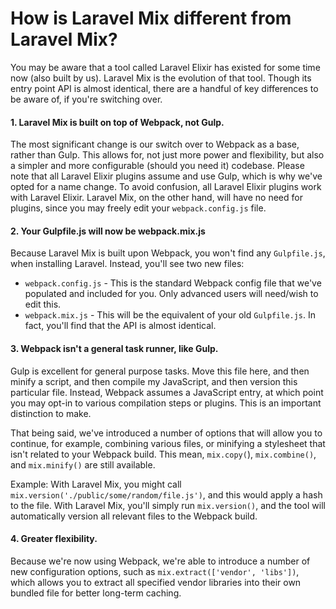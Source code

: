 # How is Laravel Mix different from Laravel Mix?

You may be aware that a tool called Laravel Elixir has existed for some time now \(also built by us\). Laravel Mix is the evolution of that tool. Though its entry point API is almost identical, there are a handful of key differences to be aware of, if you're switching over.

#### 1. Laravel Mix is built on top of Webpack, not Gulp.

The most significant change is our switch over to Webpack as a base, rather than Gulp. This allows for, not just more power and flexibility, but also a simpler and more configurable \(should you need it\) codebase. Please note that all Laravel Elixir plugins assume and use Gulp, which is why we've opted for a name change. To avoid confusion, all Laravel Elixir plugins work with Laravel Elixir. Laravel Mix, on the other hand, will have no need for plugins, since you may freely edit your `webpack.config.js` file.

#### 2. Your Gulpfile.js will now be webpack.mix.js

Because Laravel Mix is built upon Webpack, you won't find any `Gulpfile.js`, when installing Laravel. Instead, you'll see two new files:

* `webpack.config.js` - This is the standard Webpack config file that we've populated and included for you. Only advanced users will need/wish to edit this.
* `webpack.mix.js` - This will be the equivalent of your old `Gulpfile.js`. In fact, you'll find that the API is almost identical.

#### 3. Webpack isn't a general task runner, like Gulp.

Gulp is excellent for general purpose tasks. Move this file here, and then minify a script, and then compile my JavaScript, and then version this particular file. Instead, Webpack assumes a JavaScript entry, at which point you may opt-in to various compilation steps or plugins. This is an important distinction to make.

That being said, we've introduced a number of options that will allow you to continue, for example, combining various files, or minifying a stylesheet that isn't related to your Webpack build. This mean, `mix.copy(`\), `mix.combine()`, and `mix.minify()` are still available.

Example: With Laravel Mix, you might call `mix.version('./public/some/random/file.js')`, and this would apply a hash to the file. With Laravel Mix, you'll simply run `mix.version()`, and the tool will automatically version all relevant files to the Webpack build.

#### 4. Greater flexibility.

Because we're now using Webpack, we're able to introduce a number of new configuration options, such as `mix.extract(['vendor', 'libs'])`, which allows you to extract all specified vendor libraries into their own bundled file for better long-term caching.

